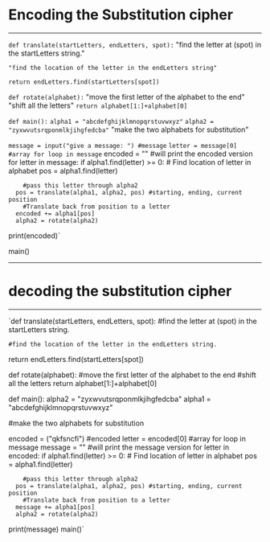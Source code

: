 # Encoding the Substitution cipher
---
`def translate(startLetters, endLetters, spot):`
    "find the letter at (spot) in the startLetters string." 
  
    "find the location of the letter in the endLetters string"
  `return endLetters.find(startLetters[spot])`
  
`def rotate(alphabet):`
    "move the first letter of the alphabet to the end"
    "shift all the letters"
  `return alphabet[1:]+alphabet[0]`

`def main():`
  `alpha1 = "abcdefghijklmnopqrstuvwxyz"`
  `alpha2 = "zyxwvutsrqponmlkjihgfedcba"`
  "make the two alphabets for substitution"

  `message = input("give a message: ") #message`
  `letter = message[0] #array for loop in message`
  encoded = "" #will print the encoded version
  for letter in message:
    if alpha1.find(letter) >= 0:
      # Find location of letter in alphabet
      pos = alpha1.find(letter)

        #pass this letter through alpha2
      pos = translate(alpha1, alpha2, pos) #starting, ending, current position
        #Translate back from position to a letter
      encoded += alpha1[pos]
      alpha2 = rotate(alpha2)
  print(encoded)`
  
  main()
  
  ---
  # decoding the substitution cipher
  ---
  `def translate(startLetters, endLetters, spot):
    #find the letter at (spot) in the startLetters string. 
  
    #find the location of the letter in the endLetters string.
  return endLetters.find(startLetters[spot])
  
def rotate(alphabet):
    #move the first letter of the alphabet to the end
    #shift all the letters
  return alphabet[1:]+alphabet[0]

def main():
  alpha2 = "zyxwvutsrqponmlkjihgfedcba"
  alpha1 = "abcdefghijklmnopqrstuvwxyz"
  
  #make the two alphabets for substitution

  encoded = ("qkfsncfi") #encoded
  letter = encoded[0] #array for loop in message
  message = "" #will print the message version
  for letter in encoded:
    if alpha1.find(letter) >= 0:
      # Find location of letter in alphabet
      pos = alpha1.find(letter)

        #pass this letter through alpha2
      pos = translate(alpha1, alpha2, pos) #starting, ending, current position
        #Translate back from position to a letter
      message += alpha1[pos]
      alpha2 = rotate(alpha2)
  print(message) 
main()`




